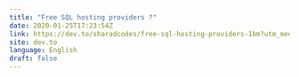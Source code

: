 ```yaml
---
title: "Free SQL hosting providers ?"
date: 2020-01-25T17:23:54Z
link: https://dev.to/sharadcodes/free-sql-hosting-providers-1bm?utm_medium=RSS&utm_source=news.12bit.vn
site: dev.to
language: English
draft: false
---
```

